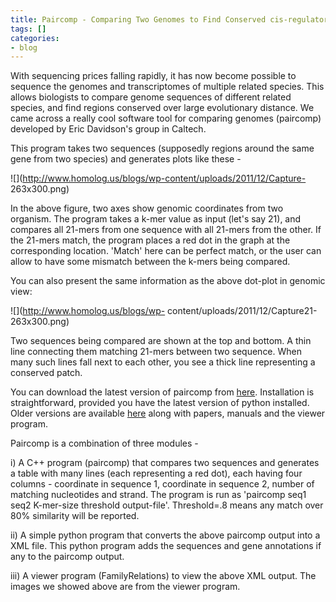 ```yaml
---
title: Paircomp - Comparing Two Genomes to Find Conserved cis-regulatory Segments
tags: []
categories:
- blog
---
```

With sequencing prices falling rapidly, it has now become possible to sequence
the genomes and transcriptomes of multiple related species. This allows
biologists to compare genome sequences of different related species, and find
regions conserved over large evolutionary distance. We came across a really
cool software tool for comparing genomes (paircomp) developed by Eric
Davidson's group in Caltech.
<!--more-->

This program takes two sequences (supposedly regions around the same gene from
two species) and generates plots like these -

![](http://www.homolog.us/blogs/wp-content/uploads/2011/12/Capture-
263x300.png)

In the above figure, two axes show genomic coordinates from two organism. The
program takes a k-mer value as input (let's say 21), and compares all 21-mers
from one sequence with all 21-mers from the other. If the 21-mers match, the
program places a red dot in the graph at the corresponding location. 'Match'
here can be perfect match, or the user can allow to have some mismatch between
the k-mers being compared.

You can also present the same information as the above dot-plot in genomic
view:

![](http://www.homolog.us/blogs/wp-
content/uploads/2011/12/Capture21-263x300.png)

Two sequences being compared are shown at the top and bottom. A thin line
connecting them matching 21-mers between two sequence. When many such lines
fall next to each other, you see a thick line representing a conserved patch.

You can download the latest version of paircomp from
[here](https://github.com/ctb/paircomp). Installation is straightforward,
provided you have the latest version of python installed. Older versions are
available [here](http://family.caltech.edu/) along with papers, manuals and
the viewer program.

Paircomp is a combination of three modules -

i) A C++ program (paircomp) that compares two sequences and generates a table
with many lines (each representing a red dot), each having four columns -
coordinate in sequence 1, coordinate in sequence 2, number of matching
nucleotides and strand. The program is run as 'paircomp seq1 seq2 K-mer-size
threshold output-file'. Threshold=.8 means any match over 80% similarity will
be reported.

ii) A simple python program that converts the above paircomp output into a XML
file. This python program adds the sequences and gene annotations if any to
the paircomp output.

iii) A viewer program (FamilyRelations) to view the above XML output. The
images we showed above are from the viewer program.

